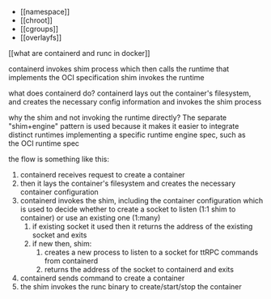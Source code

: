 - [[namespace]]
- [[chroot]]
- [[cgroups]]
- [[overlayfs]]


[[what are containerd and runc in docker]]

containerd invokes shim process which then calls the runtime that implements the OCI specification
shim invokes the runtime

what does containerd do?
containerd lays out the container's filesystem, and creates the necessary config information
and invokes the shim process

why the shim and not invoking the runtime directly?
The separate "shim+engine" pattern is used because it makes it easier to integrate distinct runtimes implementing a specific runtime engine spec, such as the OCI runtime spec

the flow is something like this:
1. containerd receives request to create a container
2. then it lays the container's filesystem and creates the necessary container configuration
3. containerd invokes the shim, including the container configuration which is used to decide whether to create a socket to listen (1:1 shim to container) or use an existing one (1:many)
	1. if existing socket it used then it returns the address of the existing socket and exits
	2. if new then, shim:
		1. creates a new process to listen to a socket for ttRPC commands from containerd
		2. returns the address of the socket to containerd and exits
4. containerd sends command to create a container 
5. the shim invokes the runc binary to create/start/stop the container
